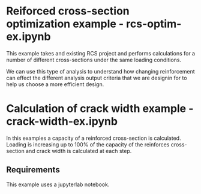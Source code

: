 # Reiforced cross-section optimization example - rcs-optim-ex.ipynb

This example takes and existing RCS project and performs calculations for a number of different cross-sections under the same loading conditions.

We can use this type of analysis to understand how changing reinforcement can effect the different analysis output criteria that we are designin for to help us choose a more efficient design.

# Calculation of crack width example - crack-width-ex.ipynb

In this examples a capacity of a reinforced cross-section is calculated.
Loading is increasing up to 100% of the capacity of the reinforces cross-section and crack width is calculated at each step. 

## Requirements 

This example uses a jupyterlab notebook. 

